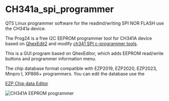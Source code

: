 # CH341a_spi_programmer
QT5 Linux programmer software for the readind/writing SPI NOR FLASH use the CH341a device.

The Prog24 is a free I2C EEPROM programmer tool for CH341A device based on [QhexEdit2](https://github.com/Simsys/qhexedit2) and
modify [ch341 SPI c-programmer tools](https://github.com/setarcos/ch341prog).

This is a GUI program based on QhexEditor, which adds EEPROM read/write buttons and programmer information menu.

The chip database format compatible with EZP2019, EZP2020, EZP2023, Minpro I, XP866+ programmers. You can edit the database use the 

[EZP Chip data Editor](https://github.com/bigbigmdm/EZP2019-EZP2025_chip_data_editor)

![CH341A EEPROM programmer](screenshot/ch341a.png)
